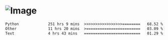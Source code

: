 # ![Image](https://github.com/user-attachments/assets/5f2d2b12-d836-424c-876f-cb0c9a5d9144)

<!--START_SECTION:waka-->

```txt
Python             251 hrs 9 mins  >>>>>>>>>>>>>>>>>========   68.52 %
Other              11 hrs 20 mins  >========================   03.09 %
Text               4 hrs 43 mins   =========================   01.29 %
```

<!--END_SECTION:waka-->
